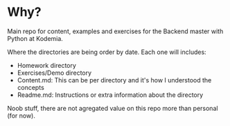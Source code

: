 # Why?

Main repo for content, examples and exercises for the Backend master with Python at Kodemia. 

Where the directories are being order by date. Each one will includes:

- Homework directory
- Exercises/Demo directory
- Content.md: This can be per directory and it's how I understood the concepts
- Readme.md: Instructions or extra information about the directory


Noob stuff, there are not agregated value on this repo more than personal (for now). 
